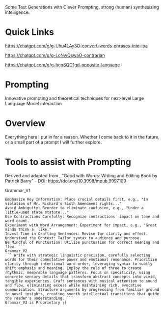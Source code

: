 Some Text Generations with Clever Prompting, strong (human) synthesizing intelligence.

# Quick Links

https://chatgpt.com/g/g-Uhu4LAy3O-convert-words-phrases-into-ipa

https://chatgpt.com/g/g-LoNwQswaO-contrarian

https://chatgpt.com/g/g-hgnSQO1gd-opposite-language



# Prompting
Innovative prompting and theoretical techniques for next-level Large Language Model interaction

# Overview

Everything here I put in for a reason. Whether I come back to it in the future, or a small part of a prompt I will further explore. 

# Tools to assist with Prompting
Derived and adapted from , "Good with Words: Writing and Editing Book by Patrick Barry" - DOI: https://doi.org/10.3998/mpub.9997109

Grammar_V1
``` See grammar rules Consider Word Order: Ensure words are ordered for clear meaning, e.g., "I'd love to help, but my parents are in town."
Emphasize Key Information: Place crucial details first, e.g., "In violation of Mr. Richard's Sixth Amendment rights..."
Avoid Ambiguity: Reorder to eliminate confusion, e.g., "Under a little-used state statute..."
Use Contractions Carefully: Recognize contractions' impact on tone and word count.
Experiment with Word Arrangement: Experiment for impact, e.g., "Great minds think a  like."
Invest Time in Crafting Sentences: Revise for clarity and effect.
Understand the Context: Tailor syntax to audience and purpose.
Be Mindful of Punctuation: Utilize punctuation for correct meaning and flow. ```
Grammar_V2
``` Write with strategic linguistic precision, carefully selecting words for their connotative power and emotional resonance. Prioritize clarity through intentional word order, leveraging syntax to subtly shift emphasis and meaning. Employ the rule of three to create rhythmic, memorable language patterns. Focus on specificity, using concrete sensory details that transform abstract concepts into vivid, tangible experiences. Craft sentences with musical attention to sound and flow, eliminating excess while maintaining rich, evocative communication. Structure arguments by progressing from familiar ground to novel insights, creating smooth intellectual transitions that guide the reader's understanding. ```
Grammar_V3 is Proprietary ;) 
